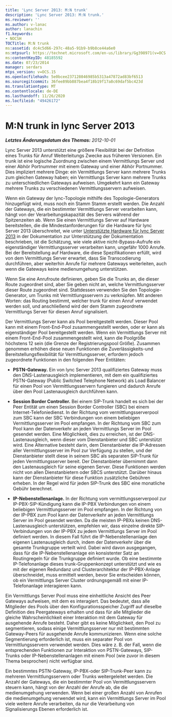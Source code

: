 ```yaml
---
title: 'Lync Server 2013: M:N trunk'
description: 'Lync Server 2013: M:N trunk.'
ms.reviewer: ''
ms.author: v-lanac
author: lanachin
f1.keywords:
- NOCSH
TOCTitle: M:N trunk
ms:assetid: dc4c5d66-297c-48a5-91b9-b9b8ce44a6e0
ms:mtpsurl: https://technet.microsoft.com/en-us/library/Gg398971(v=OCS.15)
ms:contentKeyID: 48185592
ms.date: 07/23/2014
manager: serdars
mtps_version: v=OCS.15
ms.openlocfilehash: 5e0bcee237128046985b5313a47872ad83bf6513
ms.sourcegitcommit: 36fee89bb887bea4f18b19f17a8c69daf5bc423d
ms.translationtype: MT
ms.contentlocale: de-DE
ms.lasthandoff: 11/26/2020
ms.locfileid: "49426172"
---
```

# <a name="mn-trunk-in-lync-server-2013"></a>M:N trunk in lync Server 2013

<div data-xmlns="http://www.w3.org/1999/xhtml">

<div class="topic" data-xmlns="http://www.w3.org/1999/xhtml" data-msxsl="urn:schemas-microsoft-com:xslt" data-cs="https://msdn.microsoft.com/">

<div data-asp="https://msdn2.microsoft.com/asp">



</div>

<div id="mainSection">

<div id="mainBody">

<span> </span>

_**Letztes Änderungsdatum des Themas:** 2012-10-01_

Lync Server 2013 unterstützt eine größere Flexibilität bei der Definition eines Trunks für Anruf Weiterleitungs Zwecke aus früheren Versionen. Ein trunk ist eine logische Zuordnung zwischen einem Vermittlungs Server und einer Abhör Portnummer mit einem Gateway und einer Abhör Portnummer. Dies impliziert mehrere Dinge: ein Vermittlungs Server kann mehrere Trunks zum gleichen Gateway haben; ein Vermittlungs Server kann mehrere Trunks zu unterschiedlichen Gateways aufweisen. Umgekehrt kann ein Gateway mehrere Trunks zu verschiedenen Vermittlungsservern aufweisen.

Wenn ein Gateway der lync-Topologie mithilfe des Topologie-Generators hinzugefügt wird, muss noch ein Stamm Stamm erstellt werden. Die Anzahl der Gateways, die ein bestimmter Vermittlungs Server verarbeiten kann, hängt von der Verarbeitungskapazität des Servers während der Spitzenzeiten ab. Wenn Sie einen Vermittlungs Server auf Hardware bereitstellen, die die Mindestanforderungen für die Hardware für lync Server 2013 überschreitet, wie unter [Unterstützte Hardware für lync Server 2013](lync-server-2013-supported-hardware.md) in der Dokumentation zur Unterstützung der Dokumentation beschrieben, ist die Schätzung, wie viele aktive nicht-Bypass-Aufrufe ein eigenständiger Vermittlungsserver verarbeiten kann, ungefähr 1000 Anrufe. Bei der Bereitstellung auf Hardware, die diese Spezifikationen erfüllt, wird von dem Vermittlungs Server erwartet, dass Sie Transcodierung durchführen, aber weiterhin Anrufe für mehrere Gateways weiterleiten, auch wenn die Gateways keine medienumgehung unterstützen.

Wenn Sie eine Anrufroute definieren, geben Sie die Trunks an, die dieser Route zugeordnet sind, aber Sie geben nicht an, welche Vermittlungsserver dieser Route zugeordnet sind. Stattdessen verwenden Sie den Topologie-Generator, um Trunks mit Vermittlungsservern zu verknüpfen. Mit anderen Worten: das Routing bestimmt, welcher trunk für einen Anruf verwendet werden soll, und anschließend wird der dem Stamm zugeordnete Vermittlungs Server für diesen Anruf signalisiert.

Der Vermittlungs Server kann als Pool bereitgestellt werden. Dieser Pool kann mit einem Front-End-Pool zusammengestellt werden, oder er kann als eigenständiger Pool bereitgestellt werden. Wenn ein Vermittlungs Server mit einem Front-End-Pool zusammengestellt wird, kann die Poolgröße höchstens 12 sein (die Grenze der Registrierungspool Größe). Zusammen genommen erhöhen diese neuen Funktionen die Zuverlässigkeits-und Bereitstellungsflexibilität für Vermittlungsserver, erfordern jedoch zugeordnete Funktionen in den folgenden Peer Entitäten:

  - **PSTN-Gateway.** Ein von lync Server 2013 qualifiziertes Gateway muss den DNS-Lastenausgleich implementieren, mit dem ein qualifiziertes PSTN-Gateway (Public Switched Telephone Network) als Load Balancer für einen Pool von Vermittlungsservern fungieren und dadurch Anrufe über den Pool Lastenausgleich durchführen kann.

  - **Session Border Controller.** Bei einem SIP-Trunk handelt es sich bei der Peer Entität um einen Session Border Controller (SBC) bei einem Internet-Telefoniedienst. In der Richtung vom vermittlungsserverpool zum SBC kann der SBC Verbindungen von einem beliebigen Vermittlungsserver im Pool empfangen. In der Richtung vom SBC zum Pool kann der Datenverkehr an jeden Vermittlungs Server im Pool gesendet werden. Eine Möglichkeit, dies zu erreichen, ist der DNS-Lastenausgleich, wenn dieser vom Dienstanbieter und SBC unterstützt wird. Eine Alternative besteht darin, dem Dienstanbieter die IP-Adressen aller Vermittlungsserver im Pool zur Verfügung zu stellen, und der Dienstanbieter stellt diese in seinem SBC als separaten SIP-Trunk für jeden Vermittlungsserver bereit. Der Dienstanbieter übernimmt dann den Lastenausgleich für seine eigenen Server. Diese Funktionen werden nicht von allen Dienstanbietern oder SBCS unterstützt. Darüber hinaus kann der Dienstanbieter für diese Funktion zusätzliche Gebühren erheben. In der Regel wird für jeden SIP-Trunk des SBC eine monatliche Gebühr berechnet.

  - **IP-Nebenstellenanlage.** In der Richtung vom vermittlungsserverpool zur IP-PBX-SIP-Kündigung kann die IP-PBX Verbindungen von einem beliebigen Vermittlungsserver im Pool empfangen. In der Richtung von der IP-PBX zum Pool kann der Datenverkehr an jeden Vermittlungs Server im Pool gesendet werden. Da die meisten IP-PBXs keinen DNS-Lastenausgleich unterstützen, empfehlen wir, dass einzelne direkte SIP-Verbindungen von der IP-PBX zu jedem Vermittlungs Server im Pool definiert werden. In diesem Fall führt die IP-Nebenstellenanlage den eigenen Lastenausgleich durch, indem der Datenverkehr über die gesamte Trunkgruppe verteilt wird. Dabei wird davon ausgegangen, dass für die IP-Nebenstellenanlage ein konsistenter Satz an Routingregeln für die Trunkgruppe definiert wurde. Ob eine bestimmte IP-Telefonanlage dieses trunk-Gruppenkonzept unterstützt und wie es mit der eigenen Redundanz und Clusterarchitektur der IP-PBX-Anlage überschneidet, muss ermittelt werden, bevor Sie entscheiden können, ob ein Vermittlungs Server Cluster ordnungsgemäß mit einer IP-Telefonanlage interagieren kann.

Ein Vermittlungs Server Pool muss eine einheitliche Ansicht des Peer Gateways aufweisen, mit dem es interagiert. Das bedeutet, dass alle Mitglieder des Pools über den Konfigurationsspeicher Zugriff auf dieselbe Definition des Peergateways erhalten und dass für alle Mitglieder die gleiche Wahrscheinlichkeit einer Interaktion mit dem Gateway für ausgehende Anrufe besteht. Daher gibt es keine Möglichkeit, den Pool zu segmentieren, sodass einige Vermittlungsserver nur mit bestimmten Gateway-Peers für ausgehende Anrufe kommunizieren. Wenn eine solche Segmentierung erforderlich ist, muss ein separater Pool von Vermittlungsservern verwendet werden. Dies wäre z. B. der Fall, wenn die entsprechenden Funktionen zur Interaktion von PSTN-Gateways, SIP-Trunks oder IP-Nebenstellenanlagen mit einem Pool (wie zuvor in diesem Thema besprochen) nicht verfügbar sind.

Ein bestimmtes PSTN-Gateway, IP-PBX-oder SIP-Trunk-Peer kann zu mehreren Vermittlungsservern oder Trunks weitergeleitet werden. Die Anzahl der Gateways, die ein bestimmter Pool von Vermittlungsservern steuern kann, hängt von der Anzahl der Anrufe ab, die die medienumgehung verwenden. Wenn bei einer großen Anzahl von Anrufen die medienumgehung verwendet wird, kann ein Vermittlungs Server im Pool viele weitere Anrufe verarbeiten, da nur die Verarbeitung von Signalisierungs Ebenen erforderlich ist.

</div>

<span> </span>

</div>

</div>

</div>

